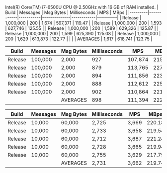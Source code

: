 Intel(R) Core(TM) i7-6500U CPU @ 2.50GHz with 16 GB of RAM installed.
|   Build |   Messages | Msg Bytes | Milliseconds |        MPS |     MBps |
|---------|------------|-----------|--------------|------------|----------|
| Release |  1,000,000 |       200 |        1,674 |    597,371 |   119.47 |
| Release |  1,000,000 |       200 |        1,593 |    627,746 |   125.55 |
| Release |  1,000,000 |       200 |        1,589 |    629,326 |   125.87 |
| Release |  1,000,000 |       200 |        1,599 |    625,390 |   125.08 |
| Release |  1,000,000 |       200 |        1,629 |    613,873 |   122.77 |
|         |            |  AVERAGES |        1,617 |    618,741 |   123.75 |

|   Build |   Messages | Msg Bytes | Milliseconds |        MPS |     MBps |
|---------|------------|-----------|--------------|------------|----------|
| Release |    100,000 |     2,000 |          927 |    107,874 |   215.75 |
| Release |    100,000 |     2,000 |          879 |    113,765 |   227.53 |
| Release |    100,000 |     2,000 |          894 |    111,856 |   223.71 |
| Release |    100,000 |     2,000 |          888 |    112,612 |   225.23 |
| Release |    100,000 |     2,000 |          902 |    110,864 |   221.73 |
|         |            |  AVERAGES |          898 |    111,394 |   222.79 |

|   Build |   Messages | Msg Bytes | Milliseconds |        MPS |     MBps |
|---------|------------|-----------|--------------|------------|----------|
| Release |     10,000 |    60,000 |        2,725 |      3,669 |   220.18 |
| Release |     10,000 |    60,000 |        2,733 |      3,658 |   219.54 |
| Release |     10,000 |    60,000 |        2,712 |      3,687 |   221.24 |
| Release |     10,000 |    60,000 |        2,728 |      3,665 |   219.94 |
| Release |     10,000 |    60,000 |        2,755 |      3,629 |   217.79 |
|         |            |  AVERAGES |        2,731 |      3,662 |   219.74 |